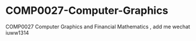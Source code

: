 # COMP0027-Computer-Graphics
COMP0027 Computer Graphics and Financial Mathematics , add me wechat iuww1314
